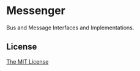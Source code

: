 Messenger
==================

Bus and Message Interfaces and Implementations.


License
-------

[The MIT License](./LICENSE)
